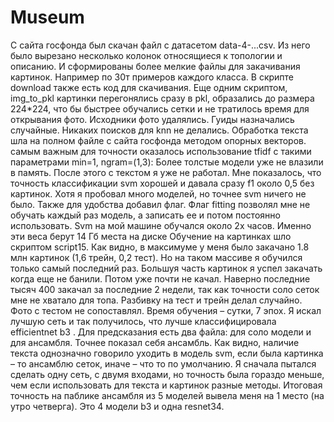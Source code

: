 # Museum
С сайта госфонда был скачан файл с датасетом data-4-...csv.
Из него было вырезано несколько колонок относящиеся к топологии и описанию.
И сформированы более мелкие файлы для закачивания картинок. Например по 30т примеров каждого класса.
В скрипте download  также есть код для скачивания. 
Еще одним скриптом, img_to_pkl картинки перегонялись сразу в pkl, образались до размера 224*224, что бы быстрее обучались сетки и не тратилось время для открывания фото. Исходники фото удалялись. Гуиды назначались случайные. Никаких поисков для knn не делались.
Обработка текста шла на полном файле с сайта госфонда методом опорных векторов.
самым важным для точности оказалось использование tfidf с такими параметрами min=1, ngram=(1,3):
Более толстые модели уже не влазили в память.
После этого с  текстом я уже не работал. Мне показалось, что точность классификации svm хорошей и давала сразу f1 около 0,5 без картинок. Хотя я пробовал много моделей, но точнее svm ничего не было.
 Также для удобства добавил флаг.
Флаг fitting позволял мне не обучать каждый раз модель, а записать ее и потом постоянно использовать. Svm на мой машине обучался около 2х часов. Именно эти веса берут 14 Гб места на диске
Обучение на картинках шло скриптом script15.
Как видно, в максимуме у меня было закачано 1.8 млн картинок (1,6 трейн, 0,2 тест). Но на таком массиве я обучился только самый последний раз.  Большуя часть картинок я успел закачать когда еще не банили. Потом уже почти не качал. Наверно последние тысяч 400  закачал за последние 2 недели, так как точности соло сеток мне не хватало для топа. Разбивку на тест и трейн делал случайно. Фото с тестом не сопоставлял.  Время обучения – сутки, 7 эпох.
Я искал лучшую сеть и так получилось, что лучше классифицировала efficientnet b3 .
Для предсказания есть два файла: для соло модели и для ансамбля. Точнее показал себя ансамбль.
Как видно, наличие текста однозначно говорило уходить в модель svm, если была картинка – то ансамблю сеток, иначе – что то по умолчанию. Я сначала пытался сделать одну сеть, с двумя входами, но точность была гораздо меньше, чем если использовать для текста и картинок разные методы.
Итоговая точность на паблике ансамбля из 5 моделей вывела меня на 1 место (на утро четверга). Это 4 модели b3  и одна resnet34. 
